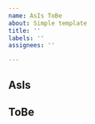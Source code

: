 ```yaml
---
name: AsIs ToBe
about: Simple template
title: ''
labels: ''
assignees: ''

---
```


AsIs
---

ToBe
---
